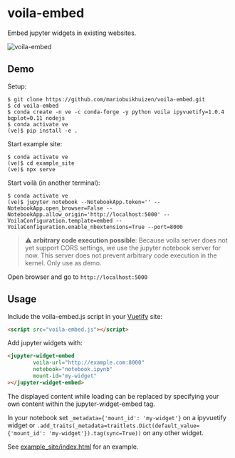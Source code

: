 # voila-embed

Embed jupyter widgets in existing websites.

![voila-embed](https://user-images.githubusercontent.com/46192475/68395799-bbfb6080-0170-11ea-84d3-90c8078e28bd.gif)

## Demo

Setup:
```
$ git clone https://github.com/mariobuikhuizen/voila-embed.git
$ cd voila-embed
$ conda create -n ve -c conda-forge -y python voila ipyvuetify=1.0.4 bqplot=0.11 nodejs
$ conda activate ve
(ve)$ pip install -e .
```

Start example site:
```
$ conda activate ve
(ve)$ cd example_site
(ve)$ npx serve
```

Start voilà (in another terminal):
```
$ conda activate ve
(ve)$ jupyter notebook --NotebookApp.token='' --NotebookApp.open_browser=False --NotebookApp.allow_origin='http://localhost:5000' --VoilaConfiguration.template=embed --VoilaConfiguration.enable_nbextensions=True --port=8000
```
> :warning: **arbitrary code execution possible**: Because voila server does not yet support CORS 
settings, we use the jupyter notebook server for now. This server does not prevent arbitrary code
execution in the kernel. Only use as demo.

Open browser and go to `http://localhost:5000`

## Usage

Include the voila-embed.js script in your [Vuetify](https://v15.vuetifyjs.com/en/) site:
```html
<script src="voila-embed.js"></script>
```

Add jupyter widgets with:
```html
<jupyter-widget-embed
        voila-url="http://example.com:8000"
        notebook="notebook.ipynb"
        mount-id="my-widget"
></jupyter-widget-embed>
```

The displayed content while loading can be replaced by specifying your own content within the
jupyter-widget-embed tag.

In your notebook set `_metadata={'mount_id': 'my-widget'}` on a ipyvuetify widget or
`.add_traits(_metadata=traitlets.Dict(default_value={'mount_id': 'my-widget'}).tag(sync=True))` on
any other widget.

See [example_site/index.html](example_site/index.html) for an example.
